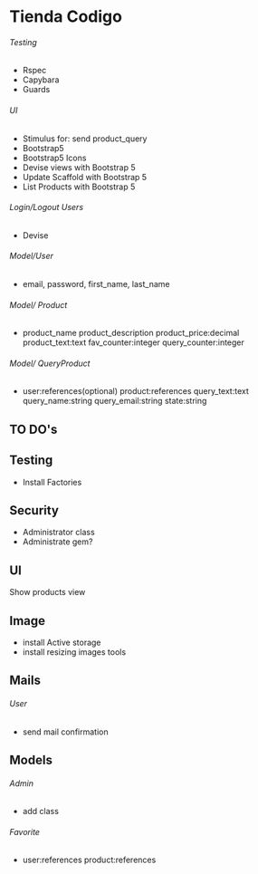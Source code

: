 # Tienda Codigo

###### Testing
- Rspec
- Capybara
- Guards

###### UI
- Stimulus for: send product_query
- Bootstrap5
- Bootstrap5 Icons
- Devise views with Bootstrap 5
- Update Scaffold with Bootstrap 5
- List Products with Bootstrap 5

###### Login/Logout Users
- Devise

###### Model/User
- email, password, first_name, last_name

###### Model/ Product
- product_name product_description product_price:decimal product_text:text fav_counter:integer query_counter:integer

###### Model/ QueryProduct
- user:references(optional) product:references query_text:text query_name:string query_email:string state:string

## TO DO's

## Testing
- Install Factories

## Security
- Administrator class
- Administrate gem?

## UI
Show products view

## Image
- install Active storage
- install resizing images tools

## Mails

###### User
- send mail confirmation

## Models

###### Admin
- add class

###### Favorite
- user:references product:references